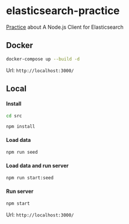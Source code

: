 # elasticsearch-practice

[Practice](https://www.lullabot.com/articles/a-nodejs-client-for-elasticsearch) about A Node.js Client for Elasticsearch

## Docker

```bash
docker-compose up --build -d
```

Url: `http://localhost:3000/`

## Local

#### Install

```bash
cd src
```

```bash
npm install
```

#### Load data

```bash
npm run seed
```

#### Load data and run server

```bash
npm run start:seed
```

#### Run server

```bash
npm start
```

Url: `http://localhost:3000/`
